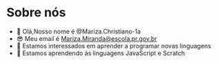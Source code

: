 # Sobre nós
- 👋 Olá,Nosso nome é @Mariza.Christiano-1a
- 😎 Meu email é Mariza.Miranda@escola.pr.gov.br
- 👀 Estamos interessados em aprender a programar novas linguagens 
- 🌱 Estamos aprendendo ás linguagens JavaScript e Scratch

<!---
Mariza-Christiano-1a/Mariza-Christiano-1a is a ✨ special ✨ repository because its `README.md` (this file) appears on your GitHub profile.
You can click the Preview link to take a look at your changes.
--->
